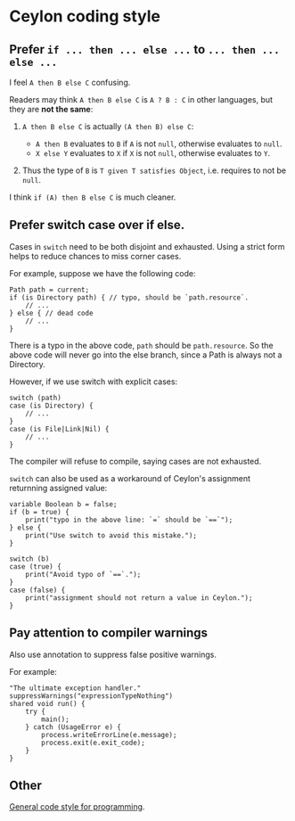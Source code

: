 Ceylon coding style
===================

## Prefer `if ... then ... else ...` to `... then ... else ...`

I feel `A then B else C` confusing.

Readers may think `A then B else C` is `A ? B : C` in other languages, but they are **not the same**:

1. `A then B else C` is actually `(A then B) else C`:

	 * `A then B` evaluates to `B` if `A` is not `null`, otherwise evaluates to `null`.
	 * `X else Y` evaluates to `X` if `X` is not `null`, otherwise evaluates to `Y`.

2. Thus the type of `B` is `T given T satisfies Object`, i.e. requires to not be `null`.

I think `if (A) then B else C` is much cleaner.

## Prefer switch case over if else.

Cases in `switch` need to be both disjoint and exhausted.
Using a strict form helps to reduce chances to miss corner cases.

For example, suppose we have the following code:

```ceylon
Path path = current;
if (is Directory path) { // typo, should be `path.resource`.
    // ...
} else { // dead code
    // ...
}
```

There is a typo in the above code, `path` should be `path.resource`.
So the above code will never go into the else branch,
since a Path is always not a Directory.

However, if we use switch with explicit cases:

```ceylon
switch (path)
case (is Directory) {
    // ...
}
case (is File|Link|Nil) {
    // ...
}
```
The compiler will refuse to compile, saying cases are not exhausted.

`switch` can also be used as a workaround of Ceylon's assignment returnning assigned value:

```ceylon
variable Boolean b = false;
if (b = true) {
    print("typo in the above line: `=` should be `==`");
} else {
    print("Use switch to avoid this mistake.");
}

switch (b)
case (true) {
    print("Avoid typo of `==`.");
}
case (false) {
    print("assignment should not return a value in Ceylon.");
}
```

## Pay attention to compiler warnings

Also use annotation to suppress false positive warnings.

For example:

```ceylon
"The ultimate exception handler."
suppressWarnings("expressionTypeNothing")
shared void run() {
    try {
        main();
    } catch (UsageError e) {
        process.writeErrorLine(e.message);
        process.exit(e.exit_code);
    }
}
```

## Other

[General code style for programming](/coding-style/general/).
